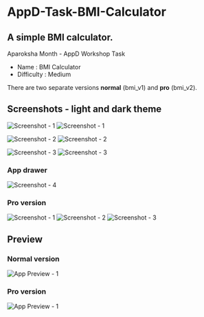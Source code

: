 # AppD-Task-BMI-Calculator

## A simple BMI calculator.
Aparoksha Month - AppD Workshop Task
- Name : BMI Calculator
- Difficulty : Medium

There are two separate versions __normal__ (bmi_v1) and __pro__ (bmi_v2).


## Screenshots - light and dark theme
![Screenshot - 1](./preview/shot-1.jpg) ![Screenshot - 1](./preview/shot-1_dark.jpg)

![Screenshot - 2](./preview/shot-2.jpg) ![Screenshot - 2](./preview/shot-2_dark.jpg)

![Screenshot - 3](./preview/shot-3.jpg) ![Screenshot - 3](./preview/shot-3_dark.jpg)

### App drawer
![Screenshot - 4](./preview/shot-4_dark.jpg)

### Pro version
![Screenshot - 1](./preview/shot-1_pro.jpg)
![Screenshot - 2](./preview/shot-2_pro.jpg)
![Screenshot - 3](./preview/shot-3_pro.jpg)


## Preview
### Normal version
![App Preview - 1](./preview/app_normal.gif)

### Pro version
![App Preview - 1](./preview/app_pro.gif)
